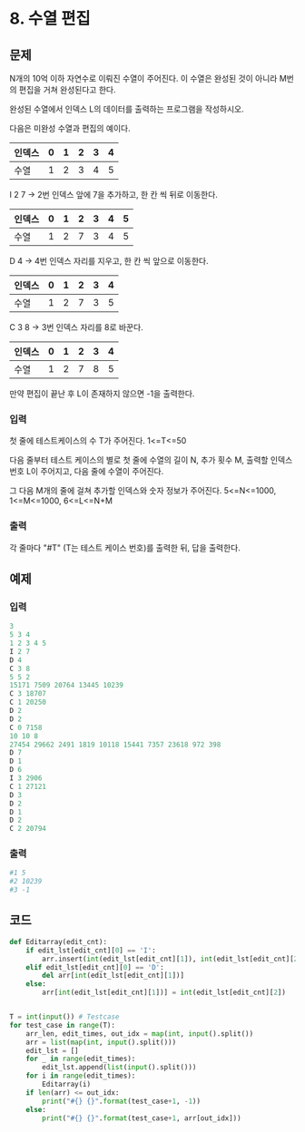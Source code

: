 # 8. 수열 편집

## 문제


N개의 10억 이하 자연수로 이뤄진 수열이 주어진다. 이 수열은 완성된 것이 아니라 M번의 편집을 거쳐 완성된다고 한다.

완성된 수열에서 인덱스 L의 데이터를 출력하는 프로그램을 작성하시오.

다음은 미완성 수열과 편집의 예이다.
 

| 인덱스 | 0    | 1    | 2    | 3    | 4    |
| ------ | ---- | ---- | ---- | ---- | ---- |
| 수열   | 1    | 2    | 3    | 4    | 5    |


I 2 7 -> 2번 인덱스 앞에 7을 추가하고, 한 칸 씩 뒤로 이동한다.

| 인덱스 | 0    | 1    | 2    | 3    | 4    | 5    |
| ------ | ---- | ---- | ---- | ---- | ---- | ---- |
| 수열   | 1    | 2    | 7    | 3    | 4    | 5    |



D 4 -> 4번 인덱스 자리를 지우고, 한 칸 씩 앞으로 이동한다.
 

| 인덱스 | 0    | 1    | 2    | 3    | 4    |
| ------ | ---- | ---- | ---- | ---- | ---- |
| 수열   | 1    | 2    | 7    | 3    | 5    |



C 3 8 -> 3번 인덱스 자리를 8로 바꾼다.
 

| 인덱스 | 0    | 1    | 2    | 3    | 4    |
| ------ | ---- | ---- | ---- | ---- | ---- |
| 수열   | 1    | 2    | 7    | 8    | 5    |



만약 편집이 끝난 후 L이 존재하지 않으면 -1을 출력한다.



### 입력

첫 줄에 테스트케이스의 수 T가 주어진다. 1<=T<=50

다음 줄부터 테스트 케이스의 별로 첫 줄에 수열의 길이 N, 추가 횟수 M, 출력할 인덱스 번호 L이 주어지고, 다음 줄에 수열이 주어진다.

그 다음 M개의 줄에 걸쳐 추가할 인덱스와 숫자 정보가 주어진다. 5<=N<=1000, 1<=M<=1000, 6<=L<=N+M



### 출력

각 줄마다 "#T" (T는 테스트 케이스 번호)를 출력한 뒤, 답을 출력한다.





## 예제

### 입력

```python
3
5 3 4
1 2 3 4 5
I 2 7
D 4
C 3 8
5 5 2
15171 7509 20764 13445 10239
C 3 18707
C 1 20250
D 2
D 2
C 0 7158
10 10 8
27454 29662 2491 1819 10118 15441 7357 23618 972 398
D 7
D 1
D 6
I 3 2906
C 1 27121
D 3
D 2
D 1
D 2
C 2 20794
```



### 출력

```python
#1 5
#2 10239
#3 -1
```





## 코드

```python
def Editarray(edit_cnt):
    if edit_lst[edit_cnt][0] == 'I':
        arr.insert(int(edit_lst[edit_cnt][1]), int(edit_lst[edit_cnt][2]))
    elif edit_lst[edit_cnt][0] == 'D':
        del arr[int(edit_lst[edit_cnt][1])]
    else:
        arr[int(edit_lst[edit_cnt][1])] = int(edit_lst[edit_cnt][2])


T = int(input()) # Testcase
for test_case in range(T):
    arr_len, edit_times, out_idx = map(int, input().split())
    arr = list(map(int, input().split()))
    edit_lst = []
    for _ in range(edit_times):
        edit_lst.append(list(input().split()))
    for i in range(edit_times):
        Editarray(i)
    if len(arr) <= out_idx:
        print("#{} {}".format(test_case+1, -1))
    else:
        print("#{} {}".format(test_case+1, arr[out_idx]))
```

